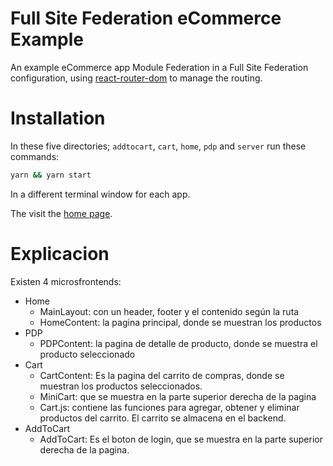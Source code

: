 Full Site Federation eCommerce Example
===============================================

An example eCommerce app Module Federation in a Full Site Federation configuration, using [react-router-dom](https://www.npmjs.com/package/react-router-dom) to manage the routing.

# Installation

In these five directories; `addtocart`, `cart`, `home`, `pdp` and `server` run these commands:

```sh
yarn && yarn start
```

In a different terminal window for each app.

The visit the [home page](http://localhost:3000/).

# Explicacion

Existen 4 microsfrontends:
- Home
    - MainLayout: con un header, footer y el contenido según la ruta
    - HomeContent: la pagina principal, donde se muestran los productos
- PDP
    - PDPContent: la pagina de detalle de producto, donde se muestra el producto seleccionado
- Cart
    - CartContent: Es la pagina del carrito de compras, donde se muestran los productos seleccionados. 
    - MiniCart: que se muestra en la parte superior derecha de la pagina
    - Cart.js: contiene las funciones para agregar, obtener y eliminar productos del carrito. El carrito se almacena en el backend.
- AddToCart
    - AddToCart: Es el boton de login, que se muestra en la parte superior derecha de la pagina.
